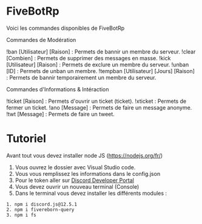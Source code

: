 # FiveBotRp

Voici les commandes disponibles de FiveBotRp

Commandes de Modération

!ban [Utilisateur] [Raison] : Permets de bannir un membre du serveur.
!clear [Combien] : Permets de supprimer des messages en masse.
!kick [Utilisateur] [Raison] : Permets de exclure un membre du serveur.
!unban [ID] : Permets de unban un membre.
!tempban [Utilisateur] [Jours] [Raison] : Permets de bannir temporairement un membre du serveur.

Commandes d'Informations & Intéraction

!ticket [Raison] : Permets d'ouvrir un ticket (ticket).
!xticket : Permets de fermer un ticket.
!ano [Message] : Permets de faire un message anonyme.
!twt [Message] : Permets de faire un tweet.

# Tutoriel

Avant tout vous devez installer node JS (https://nodejs.org/fr/)

1. Vous ouvrez le dossier avec Visual Studio code.
2. Vous vous remplissez les informations dans le config.json
3. Pour le token aller sur [Discord Developer Portal](https://discord.com/developers/applications)
4. Vous devez ouvrir un nouveau terminal (Console)
5. Dans le terminal vous devez installer les différents modules :
```
1. npm i discord.js@12.5.1
2. npm i fivereborn-query
3. npm i fs
